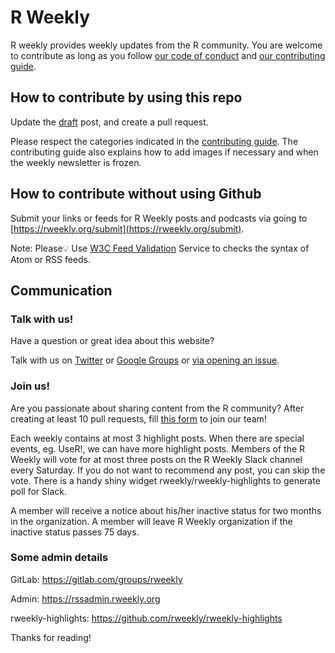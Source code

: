 # R Weekly

R weekly provides weekly updates from the R community. You are welcome to contribute as long as you follow [our code of conduct](CODE_OF_CONDUCT.md) and [our contributing guide](CONTRIBUTING.md).

## How to contribute by using this repo

Update the [draft](https://github.com/rweekly/rweekly.org/blob/gh-pages/draft.md) post, and create a pull request.

Please respect the categories indicated in the [contributing guide](CONTRIBUTING.md). The contributing guide also explains how to add images if necessary and when the weekly newsletter is frozen.

## How to contribute without using Github

Submit your links or feeds for R Weekly posts and podcasts via going to [https://rweekly.org/submit](https://rweekly.org/submit).

Note: Please💡 Use [W3C Feed Validation](https://validator.w3.org/feed/) Service to checks the syntax of Atom or RSS feeds.


## Communication

### Talk with us!

Have a question or great idea about this website? 

Talk with us on [Twitter](https://twitter.com/rweekly_org) or [Google Groups](https://groups.google.com/forum/#!forum/rweekly) or [via opening an issue](https://github.com/rweekly/rweekly.org/issues/new).

### Join us!

Are you passionate about sharing content from the R community? After creating at least 10 pull requests, fill [this form](https://docs.google.com/forms/d/1WdCjXvWJ1tDSlZNJAroGWCWcqqDjRMAF2VNnZCfn14g/viewform) to join our team!

Each weekly contains at most 3 highlight posts. When there are special events, eg. UseR!, we can have more highlight posts. Members of the R Weekly will vote for at most three posts on the R Weekly Slack channel every Saturday. If you do not want to recommend any post, you can skip the vote. There is a handy shiny widget rweekly/rweekly-highlights to generate poll for Slack.

A member will receive a notice about his/her inactive status for two months in the organization. A member will leave R Weekly organization if the inactive status passes 75 days.

### Some admin details

GitLab: https://gitlab.com/groups/rweekly

Admin: https://rssadmin.rweekly.org

rweekly-highlights: https://github.com/rweekly/rweekly-highlights

Thanks for reading!
